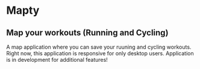 # Mapty

## Map your workouts (Running and Cycling)

A map application where you can save your ruuning and cycling workouts. Right now, this application is responsive for only desktop users. Application is in development for additional features!
